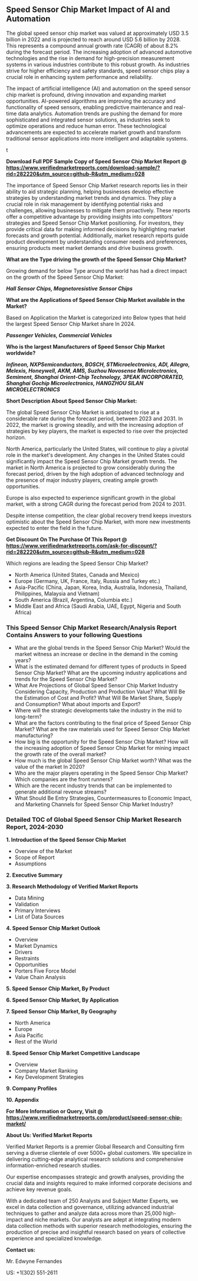 <h2>Speed Sensor Chip Market Impact of AI and Automation</h2><p>The global speed sensor chip market was valued at approximately USD 3.5 billion in 2022 and is projected to reach around USD 5.6 billion by 2028. This represents a compound annual growth rate (CAGR) of about 8.2% during the forecast period. The increasing adoption of advanced automotive technologies and the rise in demand for high-precision measurement systems in various industries contribute to this robust growth. As industries strive for higher efficiency and safety standards, speed sensor chips play a crucial role in enhancing system performance and reliability.</p><p>The impact of artificial intelligence (AI) and automation on the speed sensor chip market is profound, driving innovation and expanding market opportunities. AI-powered algorithms are improving the accuracy and functionality of speed sensors, enabling predictive maintenance and real-time data analytics. Automation trends are pushing the demand for more sophisticated and integrated sensor solutions, as industries seek to optimize operations and reduce human error. These technological advancements are expected to accelerate market growth and transform traditional sensor applications into more intelligent and adaptable systems.</p>t</p><p id="" class=""><strong>Download Full PDF Sample Copy of Speed Sensor Chip Market Report @ <a href="https://www.verifiedmarketreports.com/download-sample/?rid=282220&utm_source=github-R&utm_medium=028" target="_blank">https://www.verifiedmarketreports.com/download-sample/?rid=282220&utm_source=github-R&utm_medium=028</a></strong></p><p>The importance of&nbsp;Speed Sensor Chip Market research reports lies in their ability to aid strategic planning, helping businesses develop effective strategies by understanding market trends and dynamics. They play a crucial role in risk management by identifying potential risks and challenges, allowing businesses to mitigate them proactively. These reports offer a competitive advantage by providing insights into competitors' strategies and Speed Sensor Chip Market positioning. For investors, they provide critical data for making informed decisions by highlighting market forecasts and growth potential. Additionally, market research reports guide product development by understanding consumer needs and preferences, ensuring products meet market demands and drive business growth.</p><p><strong>What are the&nbsp;Type driving the growth of the Speed Sensor Chip Market?</strong></p><p id="" class="">Growing demand for below Type around the world has had a direct impact on the growth of the Speed Sensor Chip Market:</p><em><strong>Hall Sensor Chips, Magnetoresistive Sensor Chips</strong></em></p><strong>What are the&nbsp;Applications&nbsp;of Speed Sensor Chip Market available in the Market?</strong></p><p id="" class="">Based on Application the Market is categorized into Below types that held the largest Speed Sensor Chip Market share In 2024.</p><em><strong>Passenger Vehicles, Commercial Vehicles</strong></em></p><strong>Who is the largest Manufacturers of Speed Sensor Chip Market worldwide?</strong></p><p><em><strong>Infineon, NXPSemiconductors, BOSCH, STMicroelectronics, ADI, Allegro, Melexis, Honeywell, AKM, AMS, Suzhou Novosense Microlectronics, Semiment, Shanghai Orient-Chip Technology, 3PEAK INCORPORATED, Shanghai Gochip Microelectronics, HANGZHOU SILAN MICROELECTRONICS</strong></em></p><p id="" class=""><strong>Short Description About Speed Sensor Chip Market:</strong></p><p>The global Speed Sensor Chip Market is anticipated to rise at a considerable rate during the forecast period, between 2023 and 2031. In 2022, the market is growing steadily, and with the increasing adoption of strategies by key players, the market is expected to rise over the projected horizon.</p><p>North America, particularly the United States, will continue to play a pivotal role in the market's development. Any changes in the United States could significantly impact the Speed Sensor Chip Market growth trends. The market in North America is projected to grow considerably during the forecast period, driven by the high adoption of advanced technology and the presence of major industry players, creating ample growth opportunities.</p><p>Europe is also expected to experience significant growth in the global market, with a strong CAGR during the forecast period from 2024 to 2031.</p><p>Despite intense competition, the clear global recovery trend keeps investors optimistic about the Speed Sensor Chip Market, with more new investments expected to enter the field in the future.</p><p id="" class=""><strong>Get Discount On The Purchase Of This Report @ <a href="https://www.verifiedmarketreports.com/ask-for-discount/?rid=282220&utm_source=github-R&utm_medium=028" target="_blank">https://www.verifiedmarketreports.com/ask-for-discount/?rid=282220&utm_source=github-R&utm_medium=028</a></strong></p>Which regions are leading the Speed Sensor Chip Market?</p><ul><li>North America (United States, Canada and Mexico)</li><li>Europe (Germany, UK, France, Italy, Russia and Turkey etc.)</li><li>Asia-Pacific (China, Japan, Korea, India, Australia, Indonesia, Thailand, Philippines, Malaysia and Vietnam)</li><li>South America (Brazil, Argentina, Columbia etc.)</li><li>Middle East and Africa (Saudi Arabia, UAE, Egypt, Nigeria and South Africa)</li></ul><h3 id="" class="">This Speed Sensor Chip Market Research/Analysis Report Contains Answers to your following Questions</h3><ul><li>What are the global trends in the Speed Sensor Chip Market? Would the market witness an increase or decline in the demand in the coming years?</li><li>What is the estimated demand for different types of products in Speed Sensor Chip Market? What are the upcoming industry applications and trends for the Speed Sensor Chip Market?</li><li>What Are Projections of Global Speed Sensor Chip Market Industry Considering Capacity, Production and Production Value? What Will Be the Estimation of Cost and Profit? What Will Be Market Share, Supply and Consumption? What about imports and Export?</li><li>Where will the strategic developments take the industry in the mid to long-term?</li><li>What are the factors contributing to the final price of Speed Sensor Chip Market? What are the raw materials used for Speed Sensor Chip Market manufacturing?</li><li>How big is the opportunity for the Speed Sensor Chip Market? How will the increasing adoption of Speed Sensor Chip Market for mining impact the growth rate of the overall market?</li><li>How much is the global Speed Sensor Chip Market worth? What was the value of the market In 2020?</li><li>Who are the major players operating in the Speed Sensor Chip Market? Which companies are the front runners?</li><li>Which are the recent industry trends that can be implemented to generate additional revenue streams?</li><li>What Should Be Entry Strategies, Countermeasures to Economic Impact, and Marketing Channels for Speed Sensor Chip Market Industry?</li></ul><h3 id="" class="">Detailed TOC of Global Speed Sensor Chip Market Research Report, 2024-2030</h3><p id="" class=""><strong>1. Introduction of the Speed Sensor Chip Market</strong></p><ul><li>Overview of the Market</li><li>Scope of Report</li><li>Assumptions</li></ul><p id="" class=""><strong>2. Executive Summary</strong></p><p id="" class=""><strong>3. Research Methodology of Verified Market Reports</strong></p><ul><li>Data Mining</li><li>Validation</li><li>Primary Interviews</li><li>List of Data Sources</li></ul><p id="" class=""><strong>4. Speed Sensor Chip Market Outlook</strong></p><ul><li>Overview</li><li>Market Dynamics</li><li>Drivers</li><li>Restraints</li><li>Opportunities</li><li>Porters Five Force Model</li><li>Value Chain Analysis</li></ul><p id="" class=""><strong>5. Speed Sensor Chip Market, By Product</strong></p><p id="" class=""><strong>6. Speed Sensor Chip Market, By Application</strong></p><p id="" class=""><strong>7. Speed Sensor Chip Market, By Geography</strong></p><ul><li>North America</li><li>Europe</li><li>Asia Pacific</li><li>Rest of the World</li></ul><p id="" class=""><strong>8. Speed Sensor Chip Market Competitive Landscape</strong></p><ul><li>Overview</li><li>Company Market Ranking</li><li>Key Development Strategies</li></ul><p id="" class=""><strong>9. Company Profiles</strong></p><p id="" class=""><strong>10. Appendix</strong></p><p id="" class=""><strong>For More Information or Query, Visit @ <a href="https://www.verifiedmarketreports.com/product/speed-sensor-chip-market/" target="_blank">https://www.verifiedmarketreports.com/product/speed-sensor-chip-market/</a></strong></p><p id="" class=""><strong>About Us: Verified Market Reports</strong></p><p id="" class="">Verified Market Reports is a premier Global Research and Consulting firm serving a diverse clientele of over 5000+ global customers. We specialize in delivering cutting-edge analytical research solutions and comprehensive information-enriched research studies.</p><p id="" class="">Our expertise encompasses strategic and growth analyses, providing the crucial data and insights required to make informed corporate decisions and achieve key revenue goals.</p><p id="" class="">With a dedicated team of 250 Analysts and Subject Matter Experts, we excel in data collection and governance, utilizing advanced industrial techniques to gather and analyze data across more than 25,000 high-impact and niche markets. Our analysts are adept at integrating modern data collection methods with superior research methodologies, ensuring the production of precise and insightful research based on years of collective experience and specialized knowledge.</p><p id="" class=""><strong>Contact us:</strong></p><p id="" class="">Mr. Edwyne Fernandes</p><p id="" class="">US: +1(302) 551-2611</p>